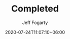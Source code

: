---
title: "Completed"
date: 2020-07-24T11:07:10+06:00
author: Jeff Fogarty
description: "this is HowTo meta description"
draft: false
weight: 2
---